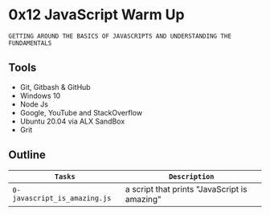 # 0x12 JavaScript Warm Up

```
GETTING AROUND THE BASICS OF JAVASCRIPTS AND UNDERSTANDING THE FUNDAMENTALS
```

## Tools 
* Git, Gitbash & GitHub
* Windows 10
* Node Js
* Google, YouTube and StackOverflow
* Ubuntu 20.04 via ALX SandBox
* Grit

## Outline

| `Tasks` | `Description` |
| ------- | ------------- |
| `0-javascript_is_amazing.js` | a script that prints "JavaScript is amazing" |
